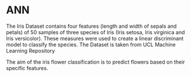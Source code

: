 # ANN

The Iris Dataset contains four features (length and width of sepals and petals) of 50 samples of three species of Iris (Iris setosa, Iris virginica and Iris versicolor). These measures were used to create a linear discriminant model to classify the species.
The Dataset is taken from UCL Machine Learning Repository


The aim of the iris flower classification is to predict flowers based on their specific features.
